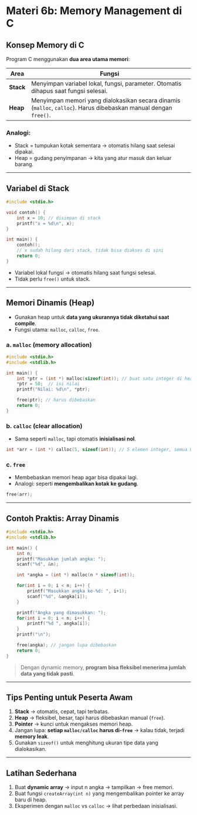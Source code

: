 # Materi 6b: Memory Management di C

## Konsep Memory di C

Program C menggunakan **dua area utama memori**:

| Area      | Fungsi                                                                                                           |
| --------- | ---------------------------------------------------------------------------------------------------------------- |
| **Stack** | Menyimpan variabel lokal, fungsi, parameter. Otomatis dihapus saat fungsi selesai.                               |
| **Heap**  | Menyimpan memori yang dialokasikan secara dinamis (`malloc`, `calloc`). Harus dibebaskan manual dengan `free()`. |

### Analogi:

* Stack = tumpukan kotak sementara → otomatis hilang saat selesai dipakai.
* Heap = gudang penyimpanan → kita yang atur masuk dan keluar barang.

---

## Variabel di Stack

```c
#include <stdio.h>

void contoh() {
    int x = 10; // disimpan di stack
    printf("x = %d\n", x);
}

int main() {
    contoh();
    // x sudah hilang dari stack, tidak bisa diakses di sini
    return 0;
}
```

* Variabel lokal fungsi → otomatis hilang saat fungsi selesai.
* Tidak perlu `free()` untuk stack.

---

## Memori Dinamis (Heap)

* Gunakan heap untuk **data yang ukurannya tidak diketahui saat compile**.
* Fungsi utama: `malloc`, `calloc`, `free`.

### a. `malloc` (memory allocation)

```c
#include <stdio.h>
#include <stdlib.h>

int main() {
    int *ptr = (int *) malloc(sizeof(int)); // buat satu integer di heap
    *ptr = 50;  // isi nilai
    printf("Nilai: %d\n", *ptr);

    free(ptr); // harus dibebaskan
    return 0;
}
```

### b. `calloc` (clear allocation)

* Sama seperti `malloc`, tapi otomatis **inisialisasi nol**.

```c
int *arr = (int *) calloc(5, sizeof(int)); // 5 elemen integer, semua 0
```

### c. `free`

* Membebaskan memori heap agar bisa dipakai lagi.
* Analogi: seperti **mengembalikan kotak ke gudang**.

```c
free(arr);
```

---

## Contoh Praktis: Array Dinamis

```c
#include <stdio.h>
#include <stdlib.h>

int main() {
    int n;
    printf("Masukkan jumlah angka: ");
    scanf("%d", &n);

    int *angka = (int *) malloc(n * sizeof(int));

    for(int i = 0; i < n; i++) {
        printf("Masukkan angka ke-%d: ", i+1);
        scanf("%d", &angka[i]);
    }

    printf("Angka yang dimasukkan: ");
    for(int i = 0; i < n; i++) {
        printf("%d ", angka[i]);
    }
    printf("\n");

    free(angka); // jangan lupa dibebaskan
    return 0;
}
```

> Dengan dynamic memory, **program bisa fleksibel menerima jumlah data yang tidak pasti**.

---

## Tips Penting untuk Peserta Awam

1. **Stack** → otomatis, cepat, tapi terbatas.
2. **Heap** → fleksibel, besar, tapi harus dibebaskan manual (`free`).
3. **Pointer** → kunci untuk mengakses memori heap.
4. Jangan lupa: **setiap `malloc/calloc` harus di-`free`** → kalau tidak, terjadi **memory leak**.
5. Gunakan `sizeof()` untuk menghitung ukuran tipe data yang dialokasikan.

---

## Latihan Sederhana

1. Buat **dynamic array** → input n angka → tampilkan → free memori.
2. Buat fungsi `createArray(int n)` yang mengembalikan pointer ke array baru di heap.
3. Eksperimen dengan `malloc` vs `calloc` → lihat perbedaan inisialisasi.